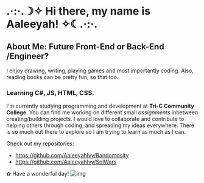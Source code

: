 # .·:·.☽✧ Hi there, my name is Aaleeyah! ✧☾.·:·.

## About Me: Future Front-End or Back-End /Engineer?
I enjoy drawing, writing, playing games and most importantly coding. Also, reading books can be pretty fun, so that too.

### Learning C#, JS, HTML, CSS.
I'm currently studying programming and development at **Tri-C Community College**.
You can find me working on different small _assignments_ inbetween creating/building projects. I would love to collaborate and contribute to helping others through coding, and spreading my ideas everywhere. There is so much out there to explore so I am trying to learn as much as I can.


Check out my repositories: 
- https://github.com/AaleeyahIvy/Randomosity
- https://github.com/AaleeyahIvy/SolWars

✿ Have a wonderful day! ![img](https://media4.giphy.com/media/XGzFMTp27M5VDgkV77/giphy.gif)


